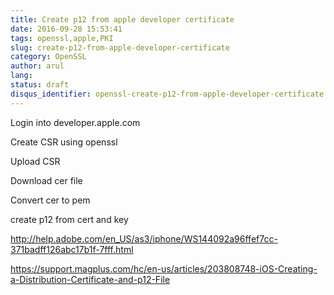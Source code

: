 ```yaml
---
title: Create p12 from apple developer certificate
date: 2016-09-28 15:53:41
tags: openssl,apple,PKI
slug: create-p12-from-apple-developer-certificate
category: OpenSSL
author: arul
lang: 
status: draft
disqus_identifier: openssl-create-p12-from-apple-developer-certificate
---
```


Login into developer.apple.com

Create CSR using openssl

Upload CSR

Download cer file

Convert cer to pem

create p12 from cert and key

<http://help.adobe.com/en_US/as3/iphone/WS144092a96ffef7cc-371badff126abc17b1f-7fff.html>

<https://support.magplus.com/hc/en-us/articles/203808748-iOS-Creating-a-Distribution-Certificate-and-p12-File>
